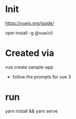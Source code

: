 # Init
https://vuejs.org/guide/

npm install -g @vue/cli

# Created via
vue create sample-app
- follow the prompts for vue 3

# run
yarn install && yarn serve
